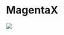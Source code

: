 # MagentaX
[![](https://jitpack.io/v/vipafattal/MagentaX.svg)](https://jitpack.io/#vipafattal/MagentaX)
